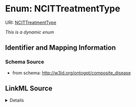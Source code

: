 # Enum: NCITTreatmentType



URI: [NCITTreatmentType](NCITTreatmentType.md)


_This is a dynamic enum_








## Identifier and Mapping Information







### Schema Source


* from schema: http://w3id.org/ontogpt/composite_disease




## LinkML Source

<details>
```yaml
name: NCITTreatmentType
from_schema: http://w3id.org/ontogpt/composite_disease
rank: 1000
reachable_from:
  source_ontology: obo:ncit
  source_nodes:
  - NCIT:C25218

```
</details>
